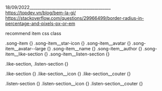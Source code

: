 18/09/2022________________________________________
https://topdev.vn/blog/bem-la-gi/
https://stackoverflow.com/questions/29966499/border-radius-in-percentage-and-pixels-px-or-em

recommend item css class

.song-item {}
.song-item__star-icon {}
.song-item__avatar {}
.song-item__avatar--large {}
.song-item__name {}
.song-item__author {}
.song-item__like-section {}
.song-item__listen-section {}

.like-section,
.listen-section {}

.like-section {}
.like-section__icon {}
.like-section__couter {}

.listen-section {}
.listen-section__icon {}
.listen-section__couter {}

<SongItem>
    <StarIcon />
    <Avatar />
<SongItem>
